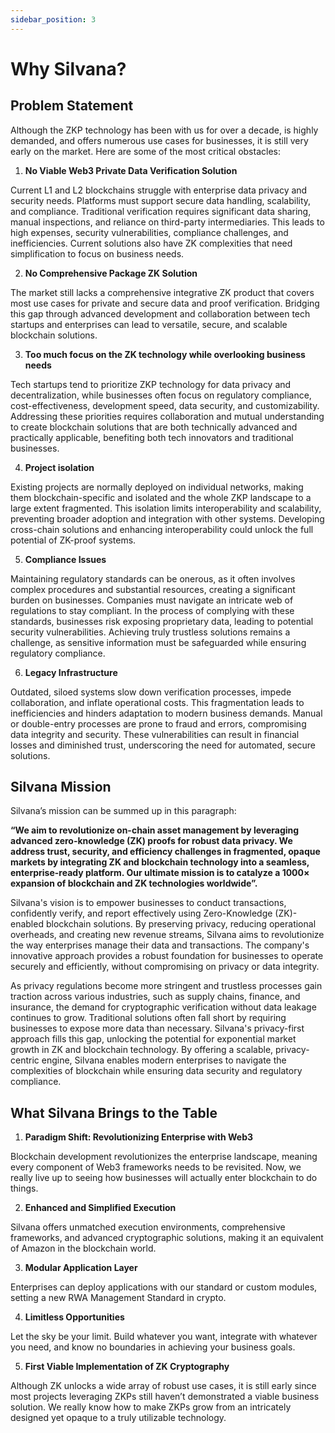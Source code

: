 ```yaml
---
sidebar_position: 3
---
```


# Why Silvana?

## Problem Statement

Although the ZKP technology has been with us for over a decade, is highly demanded, and offers numerous use cases for businesses, it is still very early on the market. Here are some of the most critical obstacles:

1. **No Viable Web3 Private Data Verification Solution**

Current L1 and L2 blockchains struggle with enterprise data privacy and security needs. Platforms must support secure data handling, scalability, and compliance. Traditional verification requires significant data sharing, manual inspections, and reliance on third-party intermediaries. This leads to high expenses, security vulnerabilities, compliance challenges, and inefficiencies. Current solutions also have ZK complexities that need simplification to focus on business needs.

2. **No Comprehensive Package ZK Solution**

The market still lacks a comprehensive integrative ZK product that covers most use cases for private and secure data and proof verification. Bridging this gap through advanced development and collaboration between tech startups and enterprises can lead to versatile, secure, and scalable blockchain solutions.

3. **Too much focus on the ZK technology while overlooking business needs**

Tech startups tend to prioritize ZKP technology for data privacy and decentralization, while businesses often focus on regulatory compliance, cost-effectiveness, development speed, data security, and customizability. Addressing these priorities requires collaboration and mutual understanding to create blockchain solutions that are both technically advanced and practically applicable, benefiting both tech innovators and traditional businesses.

4. **Project isolation**

Existing projects are normally deployed on individual networks, making them blockchain-specific and isolated and the whole ZKP landscape to a large extent fragmented. This isolation limits interoperability and scalability, preventing broader adoption and integration with other systems. Developing cross-chain solutions and enhancing interoperability could unlock the full potential of ZK-proof systems.

5. **Compliance Issues**

Maintaining regulatory standards can be onerous, as it often involves complex procedures and substantial resources, creating a significant burden on businesses. Companies must navigate an intricate web of regulations to stay compliant. In the process of complying with these standards, businesses risk exposing proprietary data, leading to potential security vulnerabilities. Achieving truly trustless solutions remains a challenge, as sensitive information must be safeguarded while ensuring regulatory compliance.

6. **Legacy Infrastructure**

Outdated, siloed systems slow down verification processes, impede collaboration, and inflate operational costs. This fragmentation leads to inefficiencies and hinders adaptation to modern business demands. Manual or double-entry processes are prone to fraud and errors, compromising data integrity and security. These vulnerabilities can result in financial losses and diminished trust, underscoring the need for automated, secure solutions.

## Silvana Mission

Silvana’s mission can be summed up in this paragraph: 

**“We aim to revolutionize on-chain asset management by leveraging advanced zero-knowledge (ZK) proofs for robust data privacy. We address trust, security, and efficiency challenges in fragmented, opaque markets by integrating ZK and blockchain technology into a seamless, enterprise-ready platform. Our ultimate mission is to catalyze a 1000× expansion of blockchain and ZK technologies worldwide”.**

Silvana's vision is to empower businesses to conduct transactions, confidently verify, and report effectively using Zero-Knowledge (ZK)-enabled blockchain solutions. By preserving privacy, reducing operational overheads, and creating new revenue streams, Silvana aims to revolutionize the way enterprises manage their data and transactions. The company's innovative approach provides a robust foundation for businesses to operate securely and efficiently, without compromising on privacy or data integrity.

As privacy regulations become more stringent and trustless processes gain traction across various industries, such as supply chains, finance, and insurance, the demand for cryptographic verification without data leakage continues to grow. Traditional solutions often fall short by requiring businesses to expose more data than necessary. Silvana's privacy-first approach fills this gap, unlocking the potential for exponential market growth in ZK and blockchain technology. By offering a scalable, privacy-centric engine, Silvana enables modern enterprises to navigate the complexities of blockchain while ensuring data security and regulatory compliance.

## What Silvana Brings to the Table

1. **Paradigm Shift: Revolutionizing Enterprise with Web3**

Blockchain development revolutionizes the enterprise landscape, meaning every component of Web3 frameworks needs to be revisited. Now, we really live up to seeing how businesses will actually enter blockchain to do things.

2. **Enhanced and Simplified Execution**

Silvana offers unmatched execution environments, comprehensive frameworks, and advanced cryptographic solutions, making it an equivalent of Amazon in the blockchain world.

3. **Modular Application Layer**

Enterprises can deploy applications with our standard or custom modules, setting a new RWA Management Standard in crypto.

4. **Limitless Opportunities**

Let the sky be your limit. Build whatever you want, integrate with whatever you need, and know no boundaries in achieving your business goals.

5. **First Viable Implementation of ZK Cryptography**

Although ZK unlocks a wide array of robust use cases, it is still early since most projects leveraging ZKPs still haven’t demonstrated a viable business solution. We really know how to make ZKPs grow from an intricately designed yet opaque to a truly utilizable technology.